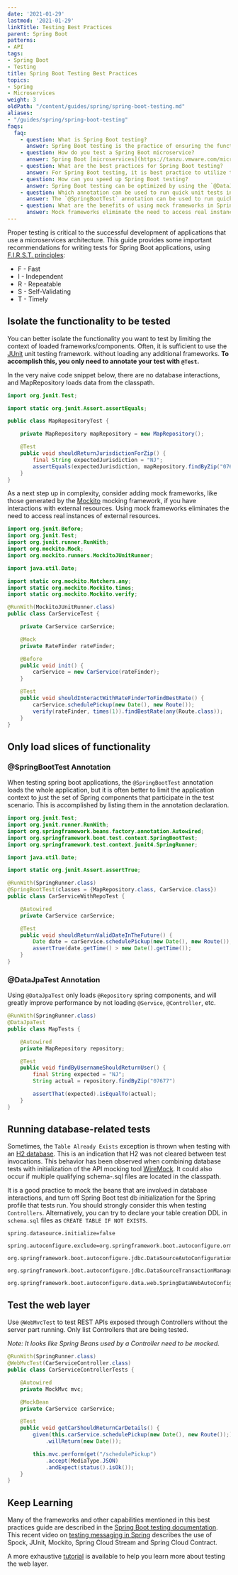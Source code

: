```yaml
---
date: '2021-01-29'
lastmod: '2021-01-29'
linkTitle: Testing Best Practices
parent: Spring Boot
patterns:
- API
tags:
- Spring Boot
- Testing
title: Spring Boot Testing Best Practices
topics:
- Spring
- Microservices
weight: 3
oldPath: "/content/guides/spring/spring-boot-testing.md"
aliases:
- "/guides/spring/spring-boot-testing"
faqs:
  faq:
    - question: What is Spring Boot testing?
      answer: Spring Boot testing is the practice of ensuring the functionality of Spring Boot applications and their respective components, a critical step in the successful development of applications in a microservices architecture.
    - question: How do you test a Spring Boot microservice?
      answer: Spring Boot [microservices](https://tanzu.vmware.com/microservices) can be tested by using the JUnit testing framework, by annotating the test with `@Test`. Alternatively, to only load slices of functionality, use the `@SpringBootTest` annotation while listing the Spring components that participate in the test scenario in the annotation declaration.
    - question: What are the best practices for Spring Boot testing?
      answer: For Spring Boot testing, it is best practice to utilize the F.I.R.S.T. principles. Therefore, the test must be fast, independent, repeatable, self-validating, and timely.
    - question: How can you speed up Spring Boot testing?
      answer: Spring Boot testing can be optimized by using the `@DataJpaTest` annotation to only load `@Repository` Spring components. In addition, configuring the test to exclude `@Service`, `@Controller`, and other components will greatly improve speed.
    - question: Which annotation can be used to run quick unit tests in Spring Boot?
      answer: The `@SpringBootTest` annotation can be used to run quick unit tests in Spring Boot.
    - question: What are the benefits of using mock frameworks in Spring Boot testing?
      answer: Mock frameworks eliminate the need to access real instances of external resources while Spring Boot testing.
---
```


Proper testing is critical to the successful development of applications that use a microservices architecture. This guide provides some important recommendations for writing tests for Spring Boot applications, using [F.I.R.S.T. principles](https://www.appsdeveloperblog.com/the-first-principle-in-unit-testing/):

* F - Fast
* I - Independent
* R - Repeatable
* S - Self-Validating
* T - Timely

## Isolate the functionality to be tested 
You can better isolate the functionality you want to test by limiting the context of loaded frameworks/components. Often, it is sufficient to use the [JUnit](https://junit.org/) unit testing framework. without loading any additional frameworks.  **To accomplish this, you only need to annotate your test with `@Test`.**

In the very naive code snippet below, there are no database interactions, and MapRepository loads data from the classpath.

```java
import org.junit.Test;

import static org.junit.Assert.assertEquals;

public class MapRepositoryTest {

	private MapRepository mapRepository = new MapRepository();

	@Test
	public void shouldReturnJurisdictionForZip() {
    	final String expectedJurisdiction = "NJ";
    	assertEquals(expectedJurisdiction, mapRepository.findByZip("07677"));
	}
}
```

As a next step up in complexity, consider adding mock frameworks, like those generated by the [Mockito](https://site.mockito.org) mocking framework, if you have interactions with external resources. Using mock frameworks eliminates the need to access real instances of external resources.

```java
import org.junit.Before;
import org.junit.Test;
import org.junit.runner.RunWith;
import org.mockito.Mock;
import org.mockito.runners.MockitoJUnitRunner;

import java.util.Date;

import static org.mockito.Matchers.any;
import static org.mockito.Mockito.times;
import static org.mockito.Mockito.verify;

@RunWith(MockitoJUnitRunner.class)
public class CarServiceTest {

	private CarService carService;

	@Mock
	private RateFinder rateFinder;

	@Before
	public void init() {
    	carService = new CarService(rateFinder);
	}

	@Test
	public void shouldInteractWithRateFinderToFindBestRate() {
    	carService.schedulePickup(new Date(), new Route());
    	verify(rateFinder, times(1)).findBestRate(any(Route.class));
	}
}
```

## Only load slices of functionality 

### @SpringBootTest Annotation
When testing spring boot applications, the `@SpringBootTest` annotation loads the whole application, but it is often better to limit the application context to just the set of Spring components that participate in the test scenario. This is accomplished by listing them in the annotation declaration.

```java
import org.junit.Test;
import org.junit.runner.RunWith;
import org.springframework.beans.factory.annotation.Autowired;
import org.springframework.boot.test.context.SpringBootTest;
import org.springframework.test.context.junit4.SpringRunner;

import java.util.Date;

import static org.junit.Assert.assertTrue;

@RunWith(SpringRunner.class)
@SpringBootTest(classes = {MapRepository.class, CarService.class})
public class CarServiceWithRepoTest {

	@Autowired
	private CarService carService;

	@Test
	public void shouldReturnValidDateInTheFuture() {
    	Date date = carService.schedulePickup(new Date(), new Route());
    	assertTrue(date.getTime() > new Date().getTime());
	}
}
```
### @DataJpaTest Annotation
Using `@DataJpaTest` only loads `@Repository` spring components, and will greatly improve performance by not loading `@Service`, `@Controller`, etc.

```java
@RunWith(SpringRunner.class)
@DataJpaTest
public class MapTests {

	@Autowired
	private MapRepository repository;

	@Test
	public void findByUsernameShouldReturnUser() {
    	final String expected = "NJ";
    	String actual = repository.findByZip("07677")

    	assertThat(expected).isEqualTo(actual);
	}
}
```

## Running database-related tests

Sometimes, the `Table Already Exists` exception is thrown when testing with an [H2 database](http://www.h2database.com/html/main.html). This is an indication that H2 was not cleared between test invocations. This behavior has been observed when combining database tests with initialization of the API mocking tool [WireMock](http://wiremock.org). It could also occur if multiple qualifying schema-.sql files are located in the classpath.

It is a good practice to mock the beans that are involved in database interactions, and turn off Spring Boot test db initialization for the Spring profile that tests run.  You should strongly consider this when testing `Controllers`.  Alternatively, you can try to declare your table creation DDL in `schema.sql` files as `CREATE TABLE IF NOT EXISTS`.

```properties
spring.datasource.initialize=false

spring.autoconfigure.exclude=org.springframework.boot.autoconfigure.orm.jpa.HibernateJpaAutoConfiguration,\
	org.springframework.boot.autoconfigure.jdbc.DataSourceAutoConfiguration,\
	org.springframework.boot.autoconfigure.jdbc.DataSourceTransactionManagerAutoConfiguration,\
	org.springframework.boot.autoconfigure.data.web.SpringDataWebAutoConfiguration

```

## Test the web layer

Use `@WebMvcTest` to test REST APIs exposed through Controllers without the server part running. Only list Controllers that are being tested.

_Note: It looks like Spring Beans used by a Controller need to be mocked._

```java
@RunWith(SpringRunner.class)
@WebMvcTest(CarServiceController.class)
public class CarServiceControllerTests {

	@Autowired
	private MockMvc mvc;

	@MockBean
	private CarService carService;

	@Test
	public void getCarShouldReturnCarDetails() {
    	given(this.carService.schedulePickup(new Date(), new Route());)
        	.willReturn(new Date());

    	this.mvc.perform(get("/schedulePickup")
        	.accept(MediaType.JSON)
        	.andExpect(status().isOk());
	}
}
```

## Keep Learning
Many of the frameworks and other capabilities mentioned in this best practices guide are described in the [Spring Boot testing documentation](https://docs.spring.io/spring-boot/docs/current/reference/html/boot-features-testing.html). This recent video on [testing messaging in Spring](/tv/code/0004/) describes the use of Spock, JUnit, Mockito, Spring Cloud Stream and Spring Cloud Contract.

A more exhaustive [tutorial](https://spring.io/guides/gs/testing-web/) is available to help you learn more about testing the web layer.
